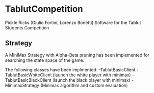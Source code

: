 # TablutCompetition
Pickle Ricks (Giulio Fortini, Lorenzo Bonetti)
Software for the Tablut Students Competition

## Strategy
A MiniMax Strategy with Alpha-Beta pruning has been implemented for searching the state space of the game.

The following classes have been implmented:
-TablutBasicClient
-TablutBasicWhiteClient (launch the white player with minimax)
-TablutBasicBlackClient (launch the black player with minimax)
-MinimaxStrategy (Minimax algorithm and custom evaluation)
